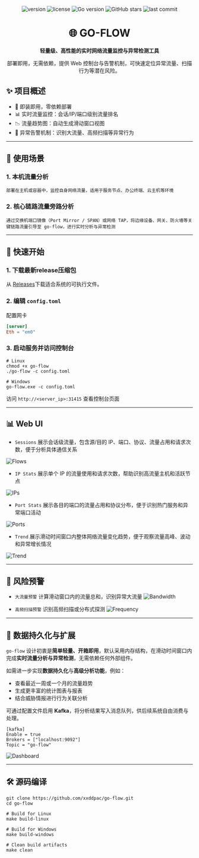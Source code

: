 <p align="center">
  <img src="https://img.shields.io/github/v/tag/xxddpac/go-flow?label=version" alt="version" />
  <img src="https://img.shields.io/github/license/xxddpac/go-flow" alt="license" />
  <img src="https://img.shields.io/badge/Go-1.21-blue" alt="Go version" />
  <img src="https://img.shields.io/github/stars/xxddpac/go-flow?style=social" alt="GitHub stars" />
  <img src="https://img.shields.io/github/last-commit/xxddpac/go-flow" alt="last commit" />
</p>


<h1 align="center">🌐 GO-FLOW</h1>

<p align="center"><strong>轻量级、高性能的实时网络流量监控与异常检测工具</strong></p>

<p align="center">
部署即用，无需依赖，提供 Web 控制台与告警机制，可快速定位异常流量、扫描行为等潜在风险。
</p>

## ✨ 项目概述

- 🚀 即装即用，零依赖部署
- 📊 实时流量监控：会话/IP/端口级别流量排名
- 📉 流量趋势图：自动生成滑动窗口视图
- 🚨 异常告警机制：识别大流量、高频扫描等异常行为
---

## 🧩 使用场景

### 1. 本机流量分析

```
部署在主机或容器中，监控自身网络流量，适用于服务节点、办公终端、云主机等环境
```

### 2. 核心链路流量旁路分析

```
通过交换机端口镜像（Port Mirror / SPAN）或网络 TAP，将边缘设备、网关、防火墙等关键链路流量引导至 go-flow，进行实时分析与异常检测
```

---

## 🚀 快速开始

### 1. 下载最新release压缩包

从 [Releases](https://github.com/xxddpac/go-flow/releases)下载适合系统的可执行文件。

### 2. 编辑 `config.toml`

配置网卡
```toml
[server]
Eth = "em0"
```

### 3. 启动服务并访问控制台

```
# Linux
chmod +x go-flow
./go-flow -c config.toml

# Windows
go-flow.exe -c config.toml
```

访问 `http://<server_ip>:31415` 查看控制台页面

---

## 📊 Web UI

- `Sessions` 展示会话级流量，包含源/目的 IP、端口、协议、流量占用和请求次数，便于分析具体通信关系

![Flows](https://raw.githubusercontent.com/xxddpac/go-flow/main/image/flows.jpg)

- `IP Stats` 展示单个 IP 的流量使用和请求次数，帮助识别高流量主机和活跃节点

![IPs](https://raw.githubusercontent.com/xxddpac/go-flow/main/image/ips.jpg)

- `Port Stats` 展示各目的端口的流量占用和协议分布，便于识别热门服务和异常端口活动

![Ports](https://raw.githubusercontent.com/xxddpac/go-flow/main/image/ports.jpg)

- `Trend` 展示滑动时间窗口内整体网络流量变化趋势，便于观察流量高峰、波动和异常增长情况

![Trend](https://raw.githubusercontent.com/xxddpac/go-flow/main/image/trend.jpg)

---

## 🚨 风险预警

- `大流量预警` 计算滑动窗口内的流量总和，识别异常大流量
  ![Bandwidth](https://raw.githubusercontent.com/xxddpac/go-flow/main/image/bandwidth.jpg)

- `高频扫描预警` 识别高频扫描或分布式探测
  ![Frequency](https://raw.githubusercontent.com/xxddpac/go-flow/main/image/frequency.jpg)

---

## 💾 数据持久化与扩展

`go-flow` 设计初衷是**简单轻量、开箱即用**，默认采用内存结构，在滑动时间窗口内完成**实时流量分析与异常检测**，无需依赖任何外部组件。

如需进一步实现**数据持久化**与**高级分析功能**，例如：

- 查看最近一周或一个月的流量趋势
- 生成更丰富的统计图表与报表
- 结合威胁情报进行行为关联分析

可通过配置文件启用 **Kafka**，将分析结果写入消息队列，供后续系统自由消费与处理。

```
[kafka]
Enable = true
Brokers = ["localhost:9092"]
Topic = "go-flow"
```  

![Dashboard](https://raw.githubusercontent.com/xxddpac/go-flow/main/image/dashboard.jpg)

---

## 🛠️ 源码编译

```
git clone https://github.com/xxddpac/go-flow.git
cd go-flow

# Build for Linux
make build-linux

# Build for Windows
make build-windows

# Clean build artifacts
make clean
```